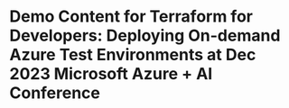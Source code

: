 # Demo Content for Terraform for Developers: Deploying On-demand Azure Test Environments at Dec 2023 Microsoft Azure + AI Conference
